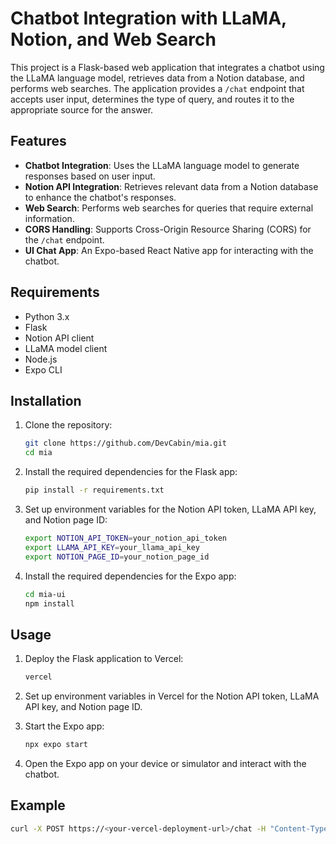 # Chatbot Integration with LLaMA, Notion, and Web Search

This project is a Flask-based web application that integrates a chatbot using the LLaMA language model, retrieves data from a Notion database, and performs web searches. The application provides a `/chat` endpoint that accepts user input, determines the type of query, and routes it to the appropriate source for the answer.

## Features

- **Chatbot Integration**: Uses the LLaMA language model to generate responses based on user input.
- **Notion API Integration**: Retrieves relevant data from a Notion database to enhance the chatbot's responses.
- **Web Search**: Performs web searches for queries that require external information.
- **CORS Handling**: Supports Cross-Origin Resource Sharing (CORS) for the `/chat` endpoint.
- **UI Chat App**: An Expo-based React Native app for interacting with the chatbot.

## Requirements

- Python 3.x
- Flask
- Notion API client
- LLaMA model client
- Node.js
- Expo CLI

## Installation

1. Clone the repository:
    ```sh
    git clone https://github.com/DevCabin/mia.git
    cd mia
    ```

2. Install the required dependencies for the Flask app:
    ```sh
    pip install -r requirements.txt
    ```

3. Set up environment variables for the Notion API token, LLaMA API key, and Notion page ID:
    ```sh
    export NOTION_API_TOKEN=your_notion_api_token
    export LLAMA_API_KEY=your_llama_api_key
    export NOTION_PAGE_ID=your_notion_page_id
    ```

4. Install the required dependencies for the Expo app:
    ```sh
    cd mia-ui
    npm install
    ```

## Usage

1. Deploy the Flask application to Vercel:
    ```sh
    vercel
    ```

2. Set up environment variables in Vercel for the Notion API token, LLaMA API key, and Notion page ID.

3. Start the Expo app:
    ```sh
    npx expo start
    ```

4. Open the Expo app on your device or simulator and interact with the chatbot.

## Example

```sh
curl -X POST https://<your-vercel-deployment-url>/chat -H "Content-Type: application/json" -d '{"input": "Hello, chatbot!"}'
